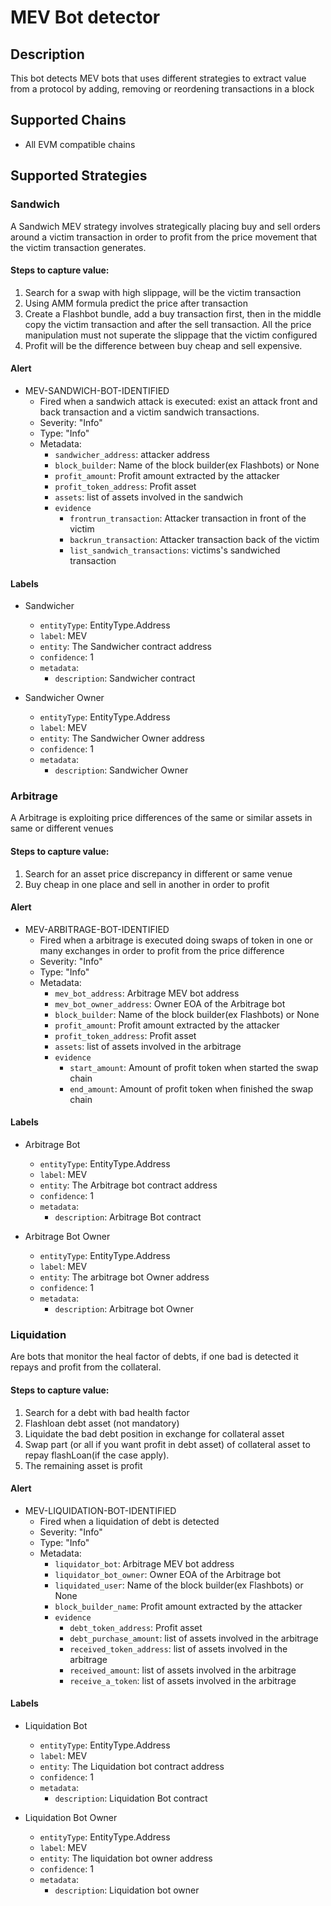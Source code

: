 # MEV Bot detector

## Description

This bot detects MEV bots that uses different strategies to extract value from a protocol by adding, removing or reordening transactions in a block 

## Supported Chains

- All EVM compatible chains


## Supported Strategies

### Sandwich

 A Sandwich MEV strategy involves strategically placing buy and sell orders around a victim transaction in order to profit from the price movement that the victim transaction generates.

#### Steps to capture value:
1. Search for a swap with high slippage, will be the victim transaction
2. Using AMM formula predict the price after transaction
3. Create a Flashbot bundle, add a buy transaction first, then in the middle copy the victim transaction and after the sell transaction. All the price manipulation must not superate the slippage that the victim configured
4. Profit will be the difference between buy cheap and sell expensive. 

#### Alert

- MEV-SANDWICH-BOT-IDENTIFIED
    - Fired when a sandwich attack is executed: exist an attack front and back transaction and a victim sandwich transactions.
    - Severity: "Info"
    - Type: "Info"
    - Metadata:
        - `sandwicher_address`: attacker address 
        - `block_builder`: Name of the block builder(ex Flashbots) or None 
        - `profit_amount`: Profit amount extracted by the attacker
        - `profit_token_address`: Profit asset
        - `assets`: list of assets involved in the sandwich
        - `evidence`
          - `frontrun_transaction`: Attacker transaction in front of the victim
          - `backrun_transaction`: Attacker transaction back of the victim
          - `list_sandwich_transactions`: victims's sandwiched transaction


#### Labels
- Sandwicher
    - `entityType`: EntityType.Address
    - `label`: MEV
    - `entity`: The Sandwicher contract address
    - `confidence`:  1
    - `metadata`:
        - `description`: Sandwicher contract 


- Sandwicher Owner
    - `entityType`: EntityType.Address
    - `label`: MEV
    - `entity`: The Sandwicher Owner address
    - `confidence`:  1
    - `metadata`:
        - `description`: Sandwicher Owner 


### Arbitrage

 A Arbitrage is exploiting price differences of the same or similar assets in same or different venues

#### Steps to capture value:
1. Search for an asset price discrepancy in different or same venue
2. Buy cheap in one place and sell in another in order to profit


#### Alert
- MEV-ARBITRAGE-BOT-IDENTIFIED
    - Fired when a arbitrage is executed doing swaps of token in one or many exchanges in order to profit from the price difference
    - Severity: "Info"
    - Type: "Info"
    - Metadata:
        - `mev_bot_address`: Arbitrage MEV bot address 
        - `mev_bot_owner_address`: Owner EOA of the Arbitrage bot 
        - `block_builder`: Name of the block builder(ex Flashbots) or None 
        - `profit_amount`: Profit amount extracted by the attacker
        - `profit_token_address`: Profit asset
        - `assets`: list of assets involved in the arbitrage
        - `evidence`
          - `start_amount`: Amount of profit token when started the swap chain
          - `end_amount`: Amount of profit token when finished the swap chain


#### Labels
- Arbitrage Bot
    - `entityType`: EntityType.Address
    - `label`: MEV
    - `entity`: The Arbitrage bot contract address
    - `confidence`:  1
    - `metadata`:
        - `description`: Arbitrage Bot contract 


- Arbitrage Bot Owner
    - `entityType`: EntityType.Address
    - `label`: MEV
    - `entity`: The arbitrage bot Owner address
    - `confidence`:  1
    - `metadata`:
        - `description`: Arbitrage bot Owner 




### Liquidation

 Are bots that monitor the heal factor of debts, if one bad is detected it repays and profit from the collateral. 

#### Steps to capture value:
1. Search for a debt with bad health factor
2. Flashloan debt asset (not mandatory)
3. Liquidate the bad debt position in exchange for collateral asset
4. Swap part (or all if you want profit in debt asset) of collateral asset to repay flashLoan(if the case apply).
5. The remaining asset is profit
 


#### Alert
- MEV-LIQUIDATION-BOT-IDENTIFIED
    - Fired when a liquidation of debt is detected
    - Severity: "Info"
    - Type: "Info"
    - Metadata:
        - `liquidator_bot`: Arbitrage MEV bot address 
        - `liquidator_bot_owner`: Owner EOA of the Arbitrage bot 
        - `liquidated_user`: Name of the block builder(ex Flashbots) or None 
        - `block_builder_name`: Profit amount extracted by the attacker
        - `evidence`
          - `debt_token_address`: Profit asset
          - `debt_purchase_amount`: list of assets involved in the arbitrage
          - `received_token_address`: list of assets involved in the arbitrage
          - `received_amount`: list of assets involved in the arbitrage
          - `receive_a_token`: list of assets involved in the arbitrage


#### Labels
- Liquidation Bot
    - `entityType`: EntityType.Address
    - `label`: MEV
    - `entity`: The Liquidation bot contract address
    - `confidence`:  1
    - `metadata`:
        - `description`: Liquidation Bot contract 


- Liquidation Bot Owner
    - `entityType`: EntityType.Address
    - `label`: MEV
    - `entity`: The liquidation bot owner address
    - `confidence`:  1
    - `metadata`:
        - `description`: Liquidation bot owner 